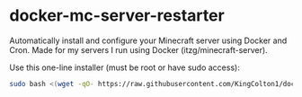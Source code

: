 # docker-mc-server-restarter
Automatically install and configure your Minecraft server using Docker and Cron. Made for my servers I run using Docker (itzg/minecraft-server).

Use this one-line installer (must be root or have sudo access):
```bash
sudo bash <(wget -qO- https://raw.githubusercontent.com/KingColton1/docker-mc-server-restarter/main/install-restart.sh)
```
